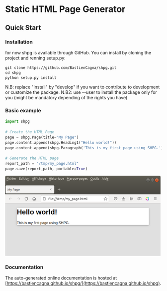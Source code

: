 # Static HTML Page Generator

## Quick Start
### Installation
for now shpg is available through GitHub. You can install by cloning the project and renning setup.py:
```shell
git clone https://github.com/BastienCagna/shpg.git
cd shpg
python setup.py install
```
N.B: replace "install" by "develop" if you want to contribute to development or customize the package.
N.B2: use --user to install the package only for you (might be mandatory depending of the rights you have)

### Basic example
```python
import shpg

# Create the HTML Page
page = shpg.Page(title="My Page")
page.content.append(shpg.Heading1("Hello world!"))
page.content.append(shpg.Paragraph('This is my first page using SHPG.'))

# Generate the HTML page
report_path = "/tmp/my_page.html"
page.save(report_path, portable=True)
```
<img src="https://github.com/BastienCagna/shpg/blob/c5e69ac3d20bc46620f2892355ea16930e78c609/doc/index/basic_page.png" width="500px" height="auto" >

### Documentation
The auto-generated online documentation is hosted at [https://bastiencagna.github.io/shpg/](https://bastiencagna.github.io/shpg).